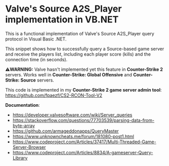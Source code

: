 # Valve's Source A2S_Player implementation in VB.NET

This is a functional implementation of Valve's Source A2S_Player query protocol in Visual Basic .NET.

This snippet shows how to successfully query a Source-based game server and receive the players list, including each player score (kills) and the connection time (in seconds). 

⚠️**WARNING:** Valve hasn't implemented yet this feature in **Counter-Strike 2** servers. Works well in **Counter-Strike: Global Offensive** and **Counter-Strike: Source** servers.

This code is implemented in my **Counter-Strike 2 game server admin tool**: https://github.com/fpaezf/CS2-RCON-Tool-V2

**Documentation**:
- https://developer.valvesoftware.com/wiki/Server_queries
- https://stackoverflow.com/questions/77703539/parsing-data-from-byte-array
- https://github.com/armageddonapps/QueryMaster
- https://www.unknowncheats.me/forum/181080-post1.html
- https://www.codeproject.com/Articles/37417/Multi-Threaded-Game-Server-Browser
- https://www.codeproject.com/Articles/8834/A-gameserver-Query-Library
